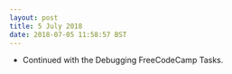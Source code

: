 ```yaml
---
layout: post
title: 5 July 2018 
date: 2018-07-05 11:58:57 BST
---
```

+ Continued with the Debugging FreeCodeCamp Tasks.
